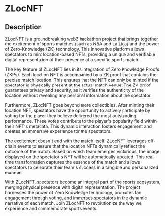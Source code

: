 # ZLocNFT
## Description
ZLocNFT is a groundbreaking web3 hackathon project that brings together the excitement of sports matches (such as NBA and La Liga) and the power of Zero-Knowledge (ZK) technology. This innovative platform allows spectators to mint location-based NFTs, providing a unique and verifiable digital representation of their presence at a specific sports match.

The key feature of ZLocNFT lies in its integration of Zero Knowledge Proofs (ZKPs). Each location NFT is accompanied by a ZK proof that contains the precise match location. This ensures that the NFT can only be minted if the spectator is physically present at the actual match venue. The ZK proof guarantees privacy and security, as it verifies the authenticity of the location without revealing any personal information about the spectator.

Furthermore, ZLocNFT goes beyond mere collectibles. After minting their location NFT, spectators have the opportunity to actively participate by voting for the player they believe delivered the most outstanding performance. These votes contribute to the player's popularity field within their NFT's metadata. This dynamic interaction fosters engagement and creates an immersive experience for the spectators.

The excitement doesn't end with the match itself. ZLocNFT leverages off-chain events to ensure that the location NFTs dynamically reflect the outcome of the match. Based on which team emerges victorious, the image displayed on the spectator's NFT will be automatically updated. This real-time transformation captures the essence of the match and allows spectators to celebrate their team's success in a tangible and personalized manner.

With ZLocNFT, spectators become an integral part of the sports ecosystem, merging physical presence with digital representation. The project harnesses the power of Zero Knowledge technology, promotes fan engagement through voting, and immerses spectators in the dynamic narrative of each match. Join ZLocNFT to revolutionize the way we experience and commemorate sports events.

